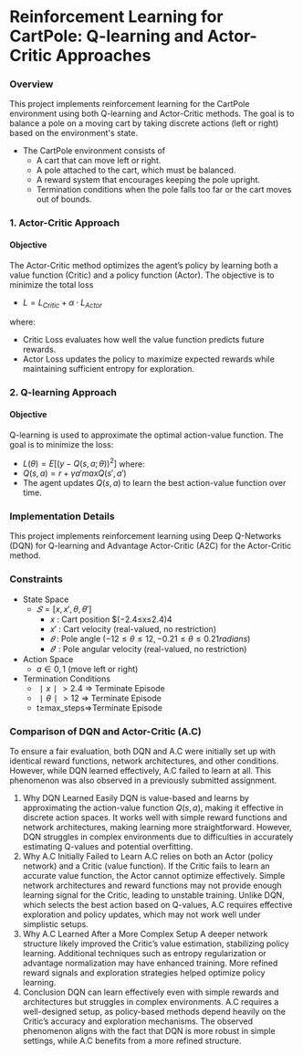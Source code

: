 # Reinforcement Learning for CartPole: Q-learning and Actor-Critic Approaches
### Overview
This project implements reinforcement learning for the CartPole environment using both Q-learning and Actor-Critic methods. The goal is to balance a pole on a moving cart by taking discrete actions (left or right) based on the environment's state.

- The CartPole environment consists of
  - A cart that can move left or right.
  - A pole attached to the cart, which must be balanced.
  - A reward system that encourages keeping the pole upright.
  - Termination conditions when the pole falls too far or the cart moves out of bounds.

### 1. Actor-Critic Approach
#### Objective
The Actor-Critic method optimizes the agent’s policy by learning both a value function (Critic) and a policy function (Actor). The objective is to minimize the total loss
- $L=L_{Critic}+α⋅L_{Actor}$

where:
- Critic Loss evaluates how well the value function predicts future rewards.
- Actor Loss updates the policy to maximize expected rewards while maintaining sufficient entropy for exploration.

### 2. Q-learning Approach
#### Objective
Q-learning is used to approximate the optimal action-value function. The goal is to minimize the loss:
- $L(θ)=E[(y−Q(s,a;θ))^2]$
where:
- $Q(s,a)=r+γa ′max​Q(s′,a′)$
- The agent updates $Q(s,a)$  to learn the best action-value function over time.

### Implementation Details
This project implements reinforcement learning using Deep Q-Networks (DQN) for Q-learning and Advantage Actor-Critic (A2C) for the Actor-Critic method.

### Constraints
- State Space
  - $𝑆=[x,x',θ,θ']$
    - $x$ : Cart position $(−2.4≤x≤2.4)4
    - $x'$ : Cart velocity (real-valued, no restriction)
    - $𝜃$ : Pole angle $(−12≤θ≤12,−0.21≤θ≤0.21 radians)$
    - $𝜃'$ : Pole angular velocity (real-valued, no restriction)
- Action Space
  - $a∈{0,1}$ (move left or right)
- Termination Conditions
  - $∣x∣>2.4$ ⇒ Terminate Episode
  - $∣θ∣>12$ ⇒ Terminate Episode
  - t≥max_steps⇒Terminate Episode

### Comparison of DQN and Actor-Critic (A.C)
To ensure a fair evaluation, both DQN and A.C were initially set up with identical reward functions, network architectures, and other conditions. However, while DQN learned effectively, A.C failed to learn at all. This phenomenon was also observed in a previously submitted assignment.

1. Why DQN Learned Easily
DQN is value-based and learns by approximating the action-value function $Q(s,a)$, making it effective in discrete action spaces.
It works well with simple reward functions and network architectures, making learning more straightforward.
However, DQN struggles in complex environments due to difficulties in accurately estimating Q-values and potential overfitting.
2. Why A.C Initially Failed to Learn
A.C relies on both an Actor (policy network) and a Critic (value function). If the Critic fails to learn an accurate value function, the Actor cannot optimize effectively.
Simple network architectures and reward functions may not provide enough learning signal for the Critic, leading to unstable training.
Unlike DQN, which selects the best action based on Q-values, A.C requires effective exploration and policy updates, which may not work well under simplistic setups.
3. Why A.C Learned After a More Complex Setup
A deeper network structure likely improved the Critic’s value estimation, stabilizing policy learning.
Additional techniques such as entropy regularization or advantage normalization may have enhanced training.
More refined reward signals and exploration strategies helped optimize policy learning.
4. Conclusion
DQN can learn effectively even with simple rewards and architectures but struggles in complex environments.
A.C requires a well-designed setup, as policy-based methods depend heavily on the Critic’s accuracy and exploration mechanisms.
The observed phenomenon aligns with the fact that DQN is more robust in simple settings, while A.C benefits from a more refined structure.
